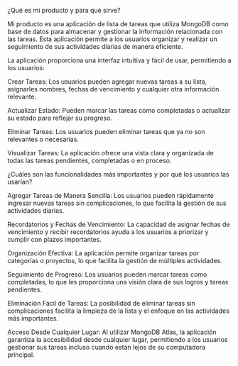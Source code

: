 ¿Qué es mi producto y para qué sirve?

Mi producto es una aplicación de lista de tareas que utiliza MongoDB como base de datos para almacenar y gestionar la información relacionada con las tareas. Esta aplicación permite a los usuarios organizar y realizar un seguimiento de sus actividades diarias de manera eficiente.

La aplicación proporciona una interfaz intuitiva y fácil de usar, permitiendo a los usuarios:

Crear Tareas: Los usuarios pueden agregar nuevas tareas a su lista, asignarles nombres, fechas de vencimiento y cualquier otra información relevante.

Actualizar Estado: Pueden marcar las tareas como completadas o actualizar su estado para reflejar su progreso.

Eliminar Tareas: Los usuarios pueden eliminar tareas que ya no son relevantes o necesarias.

Visualizar Tareas: La aplicación ofrece una vista clara y organizada de todas las tareas pendientes, completadas o en proceso.

¿Cuáles son las funcionalidades más importantes y por qué los usuarios las usarían?

Agregar Tareas de Manera Sencilla: Los usuarios pueden rápidamente ingresar nuevas tareas sin complicaciones, lo que facilita la gestión de sus actividades diarias.

Recordatorios y Fechas de Vencimiento: La capacidad de asignar fechas de vencimiento y recibir recordatorios ayuda a los usuarios a priorizar y cumplir con plazos importantes.

Organización Efectiva: La aplicación permite organizar tareas por categorías o proyectos, lo que facilita la gestión de múltiples actividades.

Seguimiento de Progreso: Los usuarios pueden marcar tareas como completadas, lo que les proporciona una visión clara de sus logros y tareas pendientes.

Eliminación Fácil de Tareas: La posibilidad de eliminar tareas sin complicaciones facilita la limpieza de la lista y el enfoque en las actividades más importantes.

Acceso Desde Cualquier Lugar: Al utilizar MongoDB Atlas, la aplicación garantiza la accesibilidad desde cualquier lugar, permitiendo a los usuarios gestionar sus tareas incluso cuando están lejos de su computadora principal.